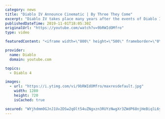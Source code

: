 ```yaml
---
category: news
title: "Diablo IV Announce Cinematic | By Three They Come"
excerpt: "Diablo IV takes place many years after the events of Diablo III, after millions have been slaughtered by the actions of the High Heavens and Burning Hells alike."
publishedDateTime: 2019-11-01T18:05:30Z
originalUrl: "https://youtube.com/watch?v=9bRWIdOMfro"
type: video

featuredContent: "<iframe width=\"800\" height=\"500\" frameborder=\"0\" src=\"https://www.youtube.com/embed/9bRWIdOMfro\" allow=\"accelerometer; autoplay; encrypted-media; gyroscope; picture-in-picture\" allowfullscreen></iframe>"

provider:
  name: Diablo
  domain: youtube.com

topics:
  - Diablo 4

images:
  - url: "https://i.ytimg.com/vi/9bRWIdOMfro/maxresdefault.jpg"
    width: 1280
    height: 720
    isCached: true

secured: "WYjhdmm0GJnJ1Uv2DSw2qOlt54uZNgxzn3RUYzNwgXr3ZWdP68njHeBiqlL6ywXTpH0opAR/7rwCQKParqghSA/OLEWSF3trwDqYfGmMaX1ZrsnlOtkgSehTYEr3HlQMW+OxJ0hVhetVU44EkcBikdURgQJzjY9IiaK2Pxyo2UfcO4TPpsBfOzzLQ8P1nUAFh9UoVlU/ipBmQ919A98Kz8ZYfSy5oo80k5VDkxhxpbndeDcaWZLu0Xw+gIKKkqPEMEO50+GQItIfBzCNs2WkWlCHFgzLJnis3qGhI5AXymV4vpcnOKNFHty/8f6zVGGGW7aKxpoo2cjOyigu+Nuyp9Q1SNfQPL9Plj7RCa7vxEDNMx3zNCBrDDQVISKmwgX2wxDTBKm8rQydZ9FiYCzL6pEZyKEuIwh1uKrXZJHT7914qffnatBieR0iZAhRF1nJ;fk6N34Lsh2cv/MUct16g+A=="
---
```


